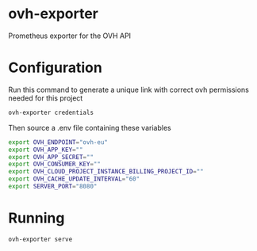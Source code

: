 # ovh-exporter
Prometheus exporter for the OVH API

# Configuration

Run this command to generate a unique link with correct ovh permissions needed for this project
```bash
ovh-exporter credentials
```

Then source a .env file containing these variables
```bash
export OVH_ENDPOINT="ovh-eu"
export OVH_APP_KEY=""
export OVH_APP_SECRET=""
export OVH_CONSUMER_KEY=""
export OVH_CLOUD_PROJECT_INSTANCE_BILLING_PROJECT_ID=""
export OVH_CACHE_UPDATE_INTERVAL="60"
export SERVER_PORT="8080"
```

# Running

```bash
ovh-exporter serve
```

